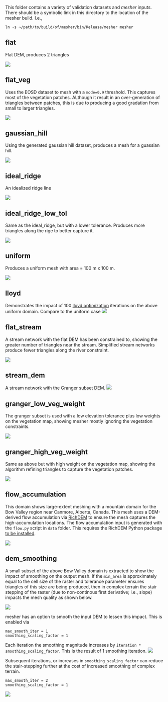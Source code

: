 This folder contains a variety of validation datasets and _mesher_ inputs. There should be a symbolic link in this directory to the location of the mesher build. I.e.,
```
ln -s ~/path/to/build/of/mesher/bin/Release/mesher mesher
```

## flat
Flat DEM, produces 2 triangles

![](images/flat.png)

## flat_veg
Uses the EOSD dataset to mesh with a `mode=0.9` threshold. This captures most of the vegetation patches. ALthough it result in an over-generation of triangles between patches, this is due to producing a good gradation from small to larger triangles. 

![](images/flat_veg.png)

## gaussian_hill
Using the generated gaussian hill dataset, produces a mesh for a guassian hill. 

![](images/gaussian_hill.png)

## ideal_ridge
An idealized ridge line

![](images/ideal_ridge.png)

## ideal\_ridge\_low\_tol
Same as the ideal_ridge, but with a lower tolerance. Produces more triangles along the rige to better capture it.

![](images/ideal_ridge_low_tol.png)

## uniform
Produces a uniform mesh with area = 100 m x 100 m.

![](images/uniform.png)

## lloyd
Demonstrates the impact of 100 [lloyd optimization](https://doc.cgal.org/latest/Mesh_2/index.html#secMesh_2_optimization) iterations on the above uniform domain. Compare to the uniform case
![](images/lloyd.png)

## flat_stream
A stream network with the flat DEM has been constrained to, showing the greater number of triangles near the stream. Simplified stream networks produce fewer triangles along the river constraint.

![](images/flat_stream.png)

## stream_dem
A stream network with the Granger subset DEM.
![](images/stream_dem.png)

## granger\_low\_veg\_weight
The granger subset is used  with a low elevation tolerance plus low weights on the vegetation map, showing mesher mostly ignoring the vegetation constraints. 

![](images/granger_low_veg_weight.png)

## granger\_high\_veg\_weight
Same as above but with high weight on the vegetation map, showing the algorithm refining triangles to capture the vegetation patches.

![](images/granger_high_veg_weight.png)

## flow_accumulation
This domain shows large-extent meshing with a mountain domain for the Bow Valley region near Canmore, Alberta, Canada. This mesh uses a DEM-derived flow accumulation via [RichDEM](https://richdem.readthedocs.io/en/latest/flow_metrics.html#d-tarboton-1997) to ensure the mesh captures the high-accumulation locations. The flow accumulation input is generated with the `flow.py` script in `data` folder. This requires the RichDEM Python package [to be installed](https://richdem.readthedocs.io/en/latest/using_it.html).

![](images/flow_accumulation.png)

## dem_smoothing
A small subset of the above Bow Valley domain is extracted to show the impact of smoothing on the output mesh. If the `min_area` is approximately equal to the cell size of the raster and tolerance parameter ensures triangles of this size are being produced, then in complex terrain the stair stepping of the raster (due to non-continous first derivative; i.e., slope) impacts the mesh quality as shown below.

![](images/dem_no_smoothing.png)

mesher has an option to smooth the input DEM to lessen this impact. This is enabled via
```do_smoothing = True
max_smooth_iter = 1
smoothing_scaling_factor = 1
```
Each iteration the smoothing magnitude increases by `iteration * smoothing_scaling_factor`. This is the result of 1 smoothing iteration.
![](images/dem_smoothing_1.png)

Subsequent iterations, or increases in `smoothing_scaling_factor` can reduce the stair-stepping further at the cost of increased smoothing of complex terrain.
```do_smoothing = True
max_smooth_iter = 2
smoothing_scaling_factor = 1
```
![](images/dem_smoothing_2.png)
